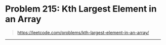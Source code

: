 # Problem 215: Kth Largest Element in an Array


> https://leetcode.com/problems/kth-largest-element-in-an-array/

-------------


